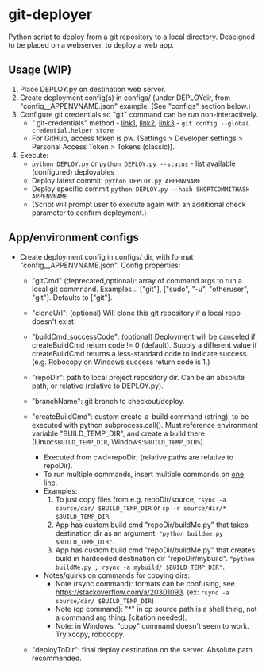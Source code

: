 # git-deployer

Python script to deploy from a git repository to a local directory.  Deseigned to be placed on a webserver, to deploy a web app.

## Usage (WIP)
1. Place DEPLOY.py on destination web server.
2. Create deployment config(s) in configs/ (under DEPLOYdir, from "config__APPENVNAME.json" example. (See "configs" section below.)
3. Configure git credentials so "git" command can be run non-interactively.
    - ".git-credentials" method - [link1](https://git-scm.com/docs/git-credential-store), [link2](https://git-scm.com/docs/gitcredentials), [link3](https://techexpertise.medium.com/storing-git-credentials-with-git-credential-helper-33d22a6b5ce7) - `git config --global credential.helper store`
    - For GitHub, access token is pw. (Settings > Developer settings > Personal Access Token > Tokens (classic)).
4. Execute:
    - `python DEPLOY.py` or `python DEPLOY.py --status` - list available (configured) deployables
    - Deploy latest commit: `python DEPLOY.py APPENVNAME`
    - Deploy specific commit `python DEPLOY.py --hash SHORTCOMMITHASH APPENVNAME`
    - (Script will prompt user to execute again with an additional check parameter to confirm deployment.)


## App/environment configs
- Create deployment config in configs/ dir, with format "config__APPENVNAME.json".  Config properties:
    - "gitCmd" (deprecated,optional): array of command args to run a local git commnand.  Examples... ["git"], ["sudo", "-u", "otheruser", "git"].  Defaults to ["git"].
    - "cloneUrl": (optional) Will clone this git repository if a local repo doesn't exist.
    - "buildCmd_successCode": (optional) Deployment will be canceled if createBuildCmd return code != 0 (default).  Supply a different value if createBuildCmd returns a less-standard code to indicate success.  (e.g. Robocopy on Windows success return code is 1.)

    - "repoDir": path to local project repository dir. Can be an absolute path, or relative (relative to DEPLOY.py).
    - "branchName": git branch to checkout/deploy.
    - "createBuildCmd": custom create-a-build command (string), to be executed with python subprocess.call().  Must reference environment variable "BUILD_TEMP_DIR", and create a build there (Linux:`$BUILD_TEMP_DIR`, Windows:`%BUILD_TEMP_DIR%`).
        - Executed from cwd=repoDir; (relative paths are relative to repoDir).
        - To run multiple commands, insert multiple commands on [one line](https://stackoverflow.com/q/8055371).
        - Examples:
            1. To just copy files from e.g. repoDir/source, `rsync -a source/dir/ $BUILD_TEMP_DIR` or `cp -r source/dir/* $BUILD_TEMP_DIR`.
            2. App has custom build cmd "repoDir/buildMe.py" that takes destination dir as an argument. `"python buildme.py $BUILD_TEMP_DIR"`.
            3. App has custom build cmd "repoDir/buildMe.py" that creates build in hardcoded destination dir "repoDir/mybuild". `"python buildMe.py ; rsync -a mybuild/ $BUILD_TEMP_DIR"`.
        - Notes/quirks on commands for copying dirs:
            - Note (rsync command): formats can be confusing, see https://stackoverflow.com/a/20301093. (ex: `rsync -a source/dir/ $BUILD_TEMP_DIR`)
            - Note (cp command): "*" in cp source path is a shell thing, not a command arg thing. [citation needed].
            - Note: in Windows, "copy" command doesn't seem to work.  Try xcopy, robocopy.

    - "deployToDir": final deploy destination on the server.  Absolute path recommended.
